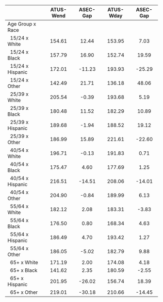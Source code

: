 
|                      |    ATUS-Wend |     ASEC-Gap |    ATUS-Wday |     ASEC-Gap |
| -------------------- | :----------: | :----------: | :----------: | :----------: |
| Age Group x Race     |              |              |              |              |
| &nbsp;&nbsp;15/24 x White |       154.61 |        12.44 |       153.95 |         7.03 |
| &nbsp;&nbsp;15/24 x Black |       157.79 |        16.90 |       152.74 |        19.59 |
| &nbsp;&nbsp;15/24 x Hispanic |       172.01 |       -11.23 |       193.93 |       -25.29 |
| &nbsp;&nbsp;15/24 x Other |       142.49 |        21.71 |       136.18 |        48.06 |
| &nbsp;&nbsp;25/39 x White |       205.54 |        -0.39 |       193.68 |         5.19 |
| &nbsp;&nbsp;25/39 x Black |       180.48 |        11.52 |       182.29 |        10.89 |
| &nbsp;&nbsp;25/39 x Hispanic |       189.68 |        -1.94 |       188.52 |        19.12 |
| &nbsp;&nbsp;25/39 x Other |       186.99 |        15.89 |       221.61 |       -22.60 |
| &nbsp;&nbsp;40/54 x White |       196.71 |        -0.13 |       191.83 |         0.71 |
| &nbsp;&nbsp;40/54 x Black |       175.47 |         4.60 |       177.69 |         1.25 |
| &nbsp;&nbsp;40/54 x Hispanic |       216.51 |       -14.51 |       208.06 |       -14.01 |
| &nbsp;&nbsp;40/54 x Other |       204.90 |        -0.84 |       189.99 |         6.13 |
| &nbsp;&nbsp;55/64 x White |       182.12 |         2.08 |       183.31 |        -3.83 |
| &nbsp;&nbsp;55/64 x Black |       176.50 |         0.80 |       168.34 |         4.63 |
| &nbsp;&nbsp;55/64 x Hispanic |       186.49 |         4.70 |       193.42 |         1.27 |
| &nbsp;&nbsp;55/64 x Other |       186.05 |        -5.02 |       182.79 |         9.88 |
| &nbsp;&nbsp;65+ x White |       171.19 |         2.00 |       174.08 |         4.18 |
| &nbsp;&nbsp;65+ x Black |       141.62 |         2.35 |       180.59 |        -2.55 |
| &nbsp;&nbsp;65+ x Hispanic |       201.95 |       -26.02 |       156.74 |        18.39 |
| &nbsp;&nbsp;65+ x Other |       219.01 |       -30.18 |       210.66 |       -14.45 |

